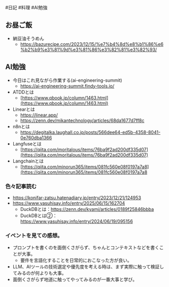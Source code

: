 #日記 #料理 #AI勉強

## お昼ご飯
- 納豆油そうめん
	- https://bazurecipe.com/2023/12/15/%e7%b4%8d%e8%b1%86%e6%b2%b9%e3%81%9d%e3%81%86%e3%82%81%e3%82%93/

## AI勉強
- 今日はこれ見ながら作業する(ai-engineering-summit)
	- https://ai-engineering-summit.findy-tools.io/
- ATDDとは
	- [https://www.qbook.jp/column/1463.html](https://www.qbook.jp/column/1463.html)
- Linearとは
	- https://linear.app/
	- https://zenn.dev/mikantechnology/articles/68da1677d7ff8c
- n8nとは
	- https://degitalka.laughall.co.jp/posts/566dee64-ed5b-4358-8041-0e760dba1366
- Langfuseとは
	- [https://qiita.com/moritalous/items/76ba9f2ad200df335d07](https://qiita.com/moritalous/items/76ba9f2ad200df335d07)
- Langchainとは
	- [https://qiita.com/minorun365/items/081fc560e08f0197a7a8](https://qiita.com/minorun365/items/081fc560e08f0197a7a8

### 色々記事読む
- https://konifar-zatsu.hatenadiary.jp/entry/2023/12/21/124953
- https://www.yasuhisay.info/entry/2025/06/15/162704
	- DuckDBとは：https://zenn.dev/kyami/articles/0189f25846bbba
	- DuckDBとは②：https://www.yasuhisay.info/entry/2024/06/19/095156

### イベントを見ての感想。
- プロンプトを書くのを面倒くさがらず、ちゃんとコンテキストなどを書くことが大事。
	- 要件を言語化することを日常的におこなった方が良い。
- LLM、AIツールの技術選定や優先度を考える時は、まず実際に触って検証してみるのが何よりも大事。
- 面倒くさがらず地道に触ってやってみるのが一番大事と学び。